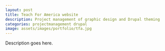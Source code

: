 ```yaml
---
layout: post
title: Teach For America website
description: Project management of graphic design and Drupal theming
categories: projectmanagement drupal
image: assets/images/portfolio/tfa.jpg
---
```


Description goes here.

